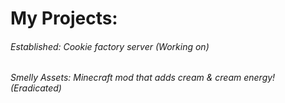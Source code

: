 # My Projects:
###### Established: Cookie factory server (Working on)
###### Smelly Assets: Minecraft mod that adds cream & cream energy! (Eradicated)
